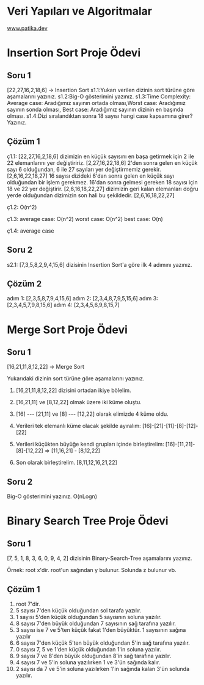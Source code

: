 # Veri Yapıları ve Algoritmalar

www.patika.dev
 
# Insertion Sort Proje Ödevi

## Soru 1
[22,27,16,2,18,6] -> Insertion Sort
s1.1:Yukarı verilen dizinin sort türüne göre aşamalarını yazınız.
s1.2:Big-O gösterimini yazınız.
s1.3:Time Complexity: Average case: Aradığımız sayının ortada olması,Worst case: Aradığımız sayının sonda olması, Best case: Aradığımız sayının dizinin en başında olması.
s1.4:Dizi sıralandıktan sonra 18 sayısı hangi case kapsamına girer? Yazınız.

## Çözüm 1 
ç1.1:
[22,27,16,2,18,6]
dizimizin en küçük sayısını en başa getirmek için 2 ile 22 elemanlarını yer değiştiririz.
[2,27,16,22,18,6]
2'den sonra gelen en küçük sayı 6 olduğundan, 6 ile 27 sayıları yer değiştirmemiz gerekir.
[2,6,16,22,18,27]
16 sayısı dizideki 6'dan sonra gelen en küçük sayı olduğundan bir işlem gerekmez. 16'dan sonra gelmesi gereken 18 sayısı için 18 ve 22 yer değiştirir.
[2,6,16,18,22,27]
dizimizin geri kalan elemanları doğru yerde olduğundan dizimizin son hali bu şekildedir.
[2,6,16,18,22,27]

ç1.2: O(n^2)

ç1.3:
average case: O(n^2)
worst case: O(n^2)
best case: O(n)

ç1.4: average case

## Soru 2
s2.1: [7,3,5,8,2,9,4,15,6] dizisinin Insertion Sort'a göre ilk 4 adımını yazınız.

## Çözüm 2
adım 1:
[2,3,5,8,7,9,4,15,6]
adım 2:
[2,3,4,8,7,9,5,15,6]
adım 3:
[2,3,4,5,7,9,8,15,6]
adım 4:
[2,3,4,5,6,9,8,15,7]



# Merge Sort Proje Ödevi

## Soru 1
[16,21,11,8,12,22] -> Merge Sort

Yukarıdaki dizinin sort türüne göre aşamalarını yazınız.

1. [16,21,11,8,12,22] dizisini ortadan ikiye bölelim.

2. [16,21,11] ve [8,12,22] olmak üzere iki küme oluştu.

3. [16] --- [21,11] ve [8] --- [12,22] olarak elimizde 4 küme oldu.

4. Verileri tek elemanlı küme olacak şekilde ayıralım: [16]-[21]-[11]-[8]-[12]-[22]

5. Verileri küçükten büyüğe kendi grupları içinde birleştirelim: [16]-[11,21]-[8]-[12,22] => [11,16,21] - [8,12,22]

6. Son olarak birleştirelim. [8,11,12,16,21,22]

## Soru 2
Big-O gösterimini yazınız.
O(nLogn)



# Binary Search Tree Proje Ödevi

##  Soru 1
[7, 5, 1, 8, 3, 6, 0, 9, 4, 2] dizisinin Binary-Search-Tree aşamalarını yazınız.

Örnek: root x'dir. root'un sağından y bulunur. Solunda z bulunur vb.
## Çözüm 1
1. root 7'dir. 
2. 5 sayısı 7'den küçük olduğundan sol tarafa yazılır.
3. 1 sayısı 5'den küçük olduğundan 5 sayısının soluna yazılır.
4. 8 sayısı 7'den büyük olduğundan 7 sayısının sağ tarafına yazılır.
5. 3 sayısı ise 7 ve 5'ten küçük fakat 1'den büyüktür. 1 sayısının sağına yazılır
6. 6 sayısı 7'den küçük 5'ten büyük olduğundan 5'in sağ tarafına yazılır.
7. 0 sayısı 7, 5 ve 1'den küçük olduğundan 1'in soluna yazılır.
8. 9 sayısı 7 ve 8'den büyük olduğundan 8'in sağ tarafına yazılır.
9. 4 sayısı 7 ve 5'in soluna yazılırken 1 ve 3'ün sağında kalır.
10. 2 sayısı da 7 ve 5'in soluna yazılırken 1'in sağında kalan 3'ün solunda yazılır.
